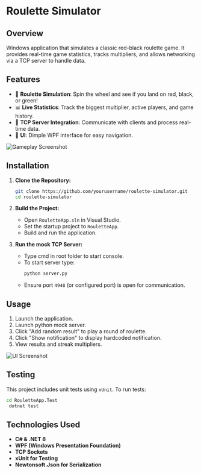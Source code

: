 # Roulette Simulator

## Overview
Windows application that simulates a classic red-black roulette game. It provides real-time game statistics, tracks multipliers, and allows networking via a TCP server to handle data.

## Features
- 🎲 **Roulette Simulation**: Spin the wheel and see if you land on red, black, or green!
- 📊 **Live Statistics**: Track the biggest multiplier, active players, and game history.
- 🔗 **TCP Server Integration**: Communicate with clients and process real-time data.
- 🎨 **UI**: Dimple WPF interface for easy navigation.

![Gameplay Screenshot](screenshots.) <!-- Replace with actual image path -->

## Installation
1. **Clone the Repository:**
   ```sh
   git clone https://github.com/yourusername/roulette-simulator.git
   cd roulette-simulator
   ```
2. **Build the Project:**
   - Open `RouletteApp.sln` in Visual Studio.
   - Set the startup project to `RouletteApp`.
   - Build and run the application.

3. **Run the mock TCP Server:**
   - Type cmd in root folder to start console.
   - To start server type:
     ```sh
     python server.py
     ```
   - Ensure port `4948` (or configured port) is open for communication.

## Usage
1. Launch the application.
2. Launch python mock server.
3. Click "Add random result" to play a round of roulette.
4. Click "Show notification" to display hardcoded notification.
5. View results and streak multipliers.

![UI Screenshot](path/to/ui_screenshot.png) <!-- Replace with actual image path -->

## Testing
This project includes unit tests using `xUnit`.
To run tests:
```sh
cd RouletteApp.Test
 dotnet test
```

## Technologies Used
- **C# & .NET 8**
- **WPF (Windows Presentation Foundation)**
- **TCP Sockets**
- **xUnit for Testing**
- **Newtonsoft.Json for Serialization**

